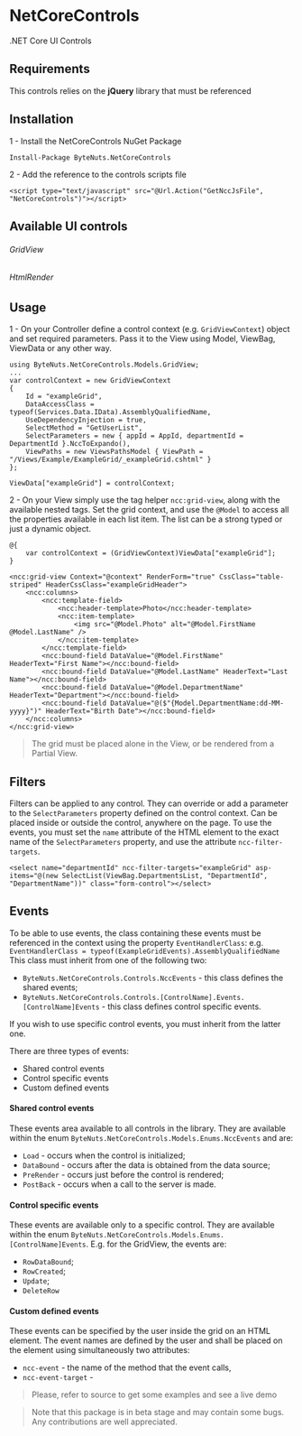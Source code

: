 # NetCoreControls
.NET Core UI Controls

## Requirements
This controls relies on the **jQuery** library that must be referenced

## Installation
1 - Install the NetCoreControls NuGet Package
```
Install-Package ByteNuts.NetCoreControls
```

2 - Add the reference to the controls scripts file
```
<script type="text/javascript" src="@Url.Action("GetNccJsFile", "NetCoreControls")"></script>
```

## Available UI controls
###### GridView

###### HtmlRender


## Usage
1 - On your Controller define a control context (e.g. `GridViewContext`) object and set required parameters. Pass it to the View using Model, ViewBag, ViewData or any other way.
```
using ByteNuts.NetCoreControls.Models.GridView;
...
var controlContext = new GridViewContext
{
	Id = "exampleGrid",
	DataAccessClass = typeof(Services.Data.IData).AssemblyQualifiedName,
	UseDependencyInjection = true,
	SelectMethod = "GetUserList",
	SelectParameters = new { appId = AppId, departmentId = DepartmentId }.NccToExpando(),
	ViewPaths = new ViewsPathsModel { ViewPath = "/Views/Example/ExampleGrid/_exampleGrid.cshtml" }
};

ViewData["exampleGrid"] = controlContext;

```
2 - On your View simply use the tag helper `ncc:grid-view`, along with the available nested tags.
Set the grid context, and use the `@Model` to access all the properties available in each list item.
The list can be a strong typed or just a dynamic object.
```
@{
    var controlContext = (GridViewContext)ViewData["exampleGrid"];
}

<ncc:grid-view Context="@context" RenderForm="true" CssClass="table-striped" HeaderCssClass="exampleGridHeader">
    <ncc:columns>
        <ncc:template-field>
            <ncc:header-template>Photo</ncc:header-template>
            <ncc:item-template>
				<img src="@Model.Photo" alt="@Model.FirstName @Model.LastName" />
            </ncc:item-template>
        </ncc:template-field>
        <ncc:bound-field DataValue="@Model.FirstName" HeaderText="First Name"></ncc:bound-field>
        <ncc:bound-field DataValue="@Model.LastName" HeaderText="Last Name"></ncc:bound-field>
        <ncc:bound-field DataValue="@Model.DepartmentName" HeaderText="Department"></ncc:bound-field>
        <ncc:bound-field DataValue="@($"{Model.DepartmentName:dd-MM-yyyy}")" HeaderText="Birth Date"></ncc:bound-field>
    </ncc:columns>
</ncc:grid-view>
```

> The grid must be placed alone in the View, or be rendered from a Partial View.

## Filters
Filters can be applied to any control.
They can override or add a parameter to the `SelectParameters` property defined on the control context.
Can be placed inside or outside the control, anywhere on the page.
To use the events, you must set the `name` attribute of the HTML element to the exact name of the `SelectParameters` property, and use the attribute `ncc-filter-targets`.
```
<select name="departmentId" ncc-filter-targets="exampleGrid" asp-items="@(new SelectList(ViewBag.DepartmentsList, "DepartmentId", "DepartmentName"))" class="form-control"></select>
```

## Events
To be able to use events, the class containing these events must be referenced in the context using the property `EventHandlerClass`:
e.g. `EventHandlerClass = typeof(ExampleGridEvents).AssemblyQualifiedName`
This class must inherit from one of the following two:
- `ByteNuts.NetCoreControls.Controls.NccEvents` - this class defines the shared events;
- `ByteNuts.NetCoreControls.Controls.[ControlName].Events.[ControlName]Events` - this class defines control specific events.

If you wish to use specific control events, you must inherit from the latter one.

There are three types of events:
- Shared control events
- Control specific events
- Custom defined events

#### Shared control events
These events area available to all controls in the library.
They are available within the enum `ByteNuts.NetCoreControls.Models.Enums.NccEvents` and are:
- `Load` - occurs when the control is initialized;
- `DataBound` - occurs after the data is obtained from the data source;
- `PreRender` - occurs just before the control is rendered;
- `PostBack` - occurs when a call to the server is made.

#### Control specific events
These events are available only to a specific control.
They are available within the enum `ByteNuts.NetCoreControls.Models.Enums.[ControlName]Events`.
E.g. for the GridView, the events are:
- `RowDataBound`;
- `RowCreated`;
- `Update`;
- `DeleteRow`

#### Custom defined events
These events can be specified by the user inside the grid on an HTML element.
The event names are defined by the user and shall be placed on the element using simultaneously two attributes:
- `ncc-event` - the name of the method that the event calls,
- `ncc-event-target` - 


> Please, refer to source to get some examples and see a live demo

> Note that this package is in beta stage and may contain some bugs. Any contributions are well appreciated.


